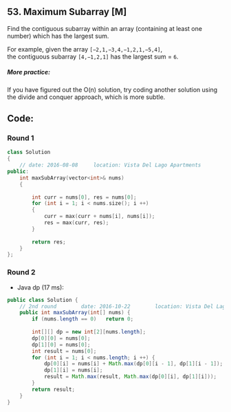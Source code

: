## 53. Maximum Subarray [M]
Find the contiguous subarray within an array (containing at least one number) which has the largest sum.

For example, given the array `[−2,1,−3,4,−1,2,1,−5,4]`,   
the contiguous subarray `[4,−1,2,1]` has the largest sum = `6`.

##### More practice:
If you have figured out the O(n) solution, try coding another solution using the divide and conquer approach, which is more subtle.

## Code:
### Round 1
```c++
class Solution 
{
    // date: 2016-08-08     location: Vista Del Lago Apartments
public:
    int maxSubArray(vector<int>& nums) 
    {
        
        int curr = nums[0], res = nums[0];
        for (int i = 1; i < nums.size(); i ++)
        {
            curr = max(curr + nums[i], nums[i]);
            res = max(curr, res);
        }
        
        return res;
    }
};
```

### Round 2
- Java dp (17 ms):
```java
public class Solution {
    // 2nd round        date: 2016-10-22        location: Vista Del Lago III Apartement
    public int maxSubArray(int[] nums) {
        if (nums.length == 0)   return 0;
        
        int[][] dp = new int[2][nums.length];
        dp[0][0] = nums[0];
        dp[1][0] = nums[0];
        int result = nums[0];
        for (int i = 1; i < nums.length; i ++) {
            dp[0][i] = nums[i] + Math.max(dp[0][i - 1], dp[1][i - 1]);
            dp[1][i] = nums[i];
            result = Math.max(result, Math.max(dp[0][i], dp[1][i]));
        }
        return result;
    }
}
```

